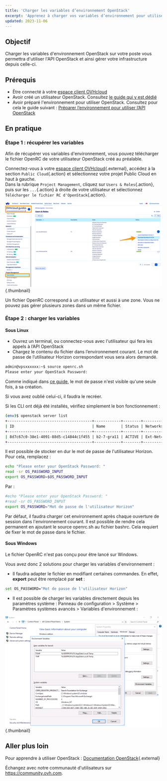 ```yaml
---
title: 'Charger les variables d’environnement OpenStack'
excerpt: 'Apprenez à charger vos variables d’environnement pour utiliser l’API d’OpenStack'
updated: 2023-11-06
---
```


## Objectif

Charger les variables d'environnement OpenStack sur votre poste vous permettra d'utiliser l'API OpenStack et ainsi gérer votre infrastructure depuis celle-ci.

## Prérequis

- Être connecté à votre [espace client OVHcloud](https://www.ovh.com/auth/?action=gotomanager&from=https://www.ovh.com/fr/&ovhSubsidiary=fr)
- Avoir créé un utilisateur OpenStack. Consultez [le guide qui y est dédié](/pages/public_cloud/compute/create_and_delete_a_user)
- Avoir préparé l'environnement pour utiliser OpenStack. Consultez pour cela le guide suivant : [Préparer l’environnement pour utiliser l’API OpenStack](/pages/public_cloud/compute/prepare_the_environment_for_using_the_openstack_api)

## En pratique

### Étape 1 : récupérer les variables

Afin de récupérer vos variables d'environnement, vous pouvez télécharger le fichier OpenRC de votre utilisateur OpenStack créé au préalable.

Connectez-vous à votre [espace client OVHcloud](https://www.ovh.com/auth/?action=gotomanager&from=https://www.ovh.com/fr/&ovhSubsidiary=fr){.external}, accédez à la section `Public Cloud`{.action} et sélectionnez votre projet Public Cloud en haut à gauche.
<br> Dans la rubrique `Project Management`, cliquez sur `Users & Roles`{.action}, puis sur les `...`{.action} à droite de votre utilisateur et sélectionnez `Télécharger le fichier RC d'OpenStack`{.action}.

![openstack-variables](images/pciopenstackvariables1e.png){.thumbnail}

Un fichier OpenRC correspond à un utilisateur et aussi à une zone. Vous ne pouvez pas gérer plusieurs zones dans un même fichier.

### Étape 2 : charger les variables

#### **Sous Linux**

* Ouvrez un terminal, ou connectez-vous avec l'utilisateur qui fera les appels à l’API OpenStack
* Chargez le contenu du fichier dans l’environnement courant. Le mot de passe de l’utilisateur Horizon correspondant vous sera alors demandé.

```bash
admin@vpsxxxxxx:~$ source openrc.sh
Please enter your OpenStack Password:
```

Comme indiqué dans [ce guide](/pages/public_cloud/compute/create_and_delete_a_user), le mot de passe n'est visible qu'une seule fois, à sa création.

Si vous avez oublié celui-ci, il faudra le recréer.

Si les CLI ont déjà été installés, vérifiez simplement le bon fonctionnement :

```bash
(env)$ openstack server list
+--------------------------------------+------------+--------+-----------------------------------------------+-----------+--------+
| ID                                   | Name       | Status | Networks                                      | Image     | Flavor |
+--------------------------------------+------------+--------+-----------------------------------------------+-----------+--------+
| 8d7c67c0-38e1-4091-88d5-c14844c1f455 | b2-7-gra11 | ACTIVE | Ext-Net=2001:xxxx:xxx:xxx::xxxx, xx.xxx.xx.xx | Debian 12 | b2-7   |
+--------------------------------------+------------+--------+-----------------------------------------------+-----------+--------+
```

Il est possible de stocker en dur le mot de passe de l'utilisateur Horizon. Pour cela, remplacez :

```bash
echo "Please enter your OpenStack Password: "
read -sr OS_PASSWORD_INPUT
export OS_PASSWORD=$OS_PASSWORD_INPUT
```

Par :

```bash
#echo "Please enter your OpenStack Password: "
#read -sr OS_PASSWORD_INPUT
export OS_PASSWORD="Mot de passe de l'utilisateur Horizon"
```

Par défaut, il faudra charger cet environnement après chaque ouverture de session dans l'environnement courant. Il est possible de rendre cela permanent en ajoutant le source openrc.sh au fichier bashrc. Cela requiert de fixer le mot de passe dans le fichier.

#### **Sous Windows**

Le fichier OpenRC n'est pas conçu pour être lancé sur Windows.

Vous avez donc 2 solutions pour charger les variables d'environnement :

- Il faudra adapter le fichier en modifiant certaines commandes. En effet, **export** peut être remplacé par **set** :

```bash
set OS_PASSWORD="Mot de passe de l'utilisateur Horizon"
```

- Il est possible de charger les variables directement depuis les paramètres système : Panneau de configuration > Système > Paramètres systèmes avancés > Variables d'environnement :

![public-cloud](images/pciopenstackvariables2.png){.thumbnail}

## Aller plus loin

Pour apprendre à utiliser OpenStack : [Documentation OpenStack](https://docs.openstack.org/){.external}

Échangez avec notre communauté d'utilisateurs sur <https://community.ovh.com>.

